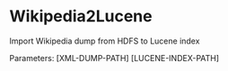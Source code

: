 Wikipedia2Lucene
================

Import Wikipedia dump from HDFS to Lucene index

Parameters: [XML-DUMP-PATH] [LUCENE-INDEX-PATH]
